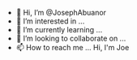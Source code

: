 - 👋 Hi, I’m @JosephAbuanor
- 👀 I’m interested in ...
- 🌱 I’m currently learning ...
- 💞️ I’m looking to collaborate on ...
- 📫 How to reach me ...
Hi, I'm Joe
<!---
JosephAbuanor/JosephAbuanor is a ✨ special ✨ repository because its `README.md` (this file) appears on your GitHub profile.
You can click the Preview link to take a look at your changes.
--->
